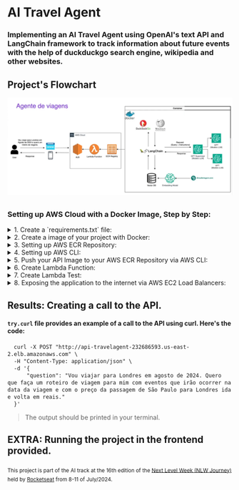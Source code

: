 # AI Travel Agent

### Implementing an AI Travel Agent using OpenAI's text API and LangChain framework to track information about future events with the help of duckduckgo search engine, wikipedia and other websites.

## Project's Flowchart
<img src="https://github.com/vitordcgomes/AI-travel-agent/blob/main/flowchart.png" alt="Screenshot" width="1050"/>

##


### Setting up AWS Cloud with a Docker Image, Step by Step:


<details>
  <summary>1. Create a `requirements.txt` file:</summary>
  
  - 1.1. Make sure to create a `requirements.txt` file containing all the python packages you used in the project.

</details>


<details>
  <summary>2. Create a image of your project with Docker:</summary>

  - 2.1. Install Docker Desktop;
  - 2.2. Create the Dockerfile;
  - 2.3. Build the image:
    ``` python
    docker build --platform linux/x86_64 -t agent .

</details>


<details>
  <summary>3. Setting up AWS ECR Repository:</summary>

  - 3.1. Login at [AWS Website](https://aws.amazon.com/);
  - 3.2. Create a Private Repository at [Amazon Elastic Container Registry (ECR)](https://us-east-2.console.aws.amazon.com/ecr/private-registry/repositories?region=us-east-2) with the name `travelagent`, for example.

</details>


<details>
  <summary>4. Setting up AWS CLI:</summary>

  - 4.1. Install [AWS Command Line Interface (CLI)](https://docs.aws.amazon.com/cli/latest/userguide/getting-started-install.html), copying the commands to your terminal, according to your Operational System;
  - 4.2. Verify installation with the following commands:
    ```
    which aws
    aws --version
  - 4.3. AWS Configure: requires AWS Access Key ID and AWS Secret Access Key.
    - To find those keys, go to [AWS Identity and Access Management (IAM)](https://us-east-1.console.aws.amazon.com/iam/home?region=us-east-2#/home);
    - Then, find Users > your_user > Security credentials;
    - Create an Access Key, then copy paste your keys in the terminal, after typing the following command:
      ```
      aws configure
    - Lastly, confirm your region at AWS Home Console, next to your username, at the top right corner.
    
</details>


<details>
  <summary>5. Push your API Image to your AWS ECR Repository via AWS CLI:</summary>
  
  - 5.1. Head to the ECR Repository > View Push Commands.
      - Copy and paste the push commands into your terminal.
      - At this point, make sure to build, tag and push everytime there's a change to the code. Also, don't forget to deploy the new image to the Lambda function.

  
</details>


<details>
  <summary>6. Create Lambda Function:</summary>
  
  - 6.1. Inside AWS Panel, search for [Lambda](https://us-east-2.console.aws.amazon.com/lambda/home?region=us-east-2#/discover);
  - 6.2. Create a new function with a Container image:
      - Browse for the ECR Repository Image;
      - Select Architecture x86_64.
  - 6.3. Edit function's configuration:
      - Increase Memory to 512 MB;
      - Increase timeout (e.g. 10 minutes).  
  - 6.4. Insert Environment Variable:
      - Inside the Lambda Function, go to Configuration > Environment variables;
      - fill the 'Key' field with `OPENAI_API_KEY` and the 'Value' field with the actual API Key.
  
</details>


<details>
  <summary>7. Create Lambda Test:</summary>

  - 7.1. Inside the Lambda function, go to Test:
      - Insert an Event name;
      - In this example, create a 'question' tag in the JSON Event with an example of an actual user prompt;
      - Save and Run the Test;
      - Check for execution status and details and see if corresponds to what's expected.
    
</details>


<details>
  <summary>8. Exposing the application to the internet via AWS EC2 Load Balancers:</summary>
  
  - 8.1. Inside AWS Panel, search for [Elastic Compute Cloud (EC2)](https://us-east-2.console.aws.amazon.com/ec2/home?region=us-east-2#Home);
  - 8.2. At the left side Panel, look for Load Balancing > Load Balancers > Create Load Balancer > Application Load Balancer:
    - Scheme: Internet-facing;
    - Load balancer IP address type: IPv4;
    - Select the existing VPC and all Subnets;
    - Security groups: Default;
    - Protocol: HTTP, Port: 80, Create target group.
  - 8.3. Creating a target group:
    - Target type: Lambda Function;
    - Provide a Target group name (e.g. target-travelagent);
    - Select the recently created Lambda Function, with Version set to `$LATEST`
  - 8.4. Create Load Balancer (after adding the target group);
  - 8.5. Edit Security configuration:
      - Head to Security > Open security group ID > Edit inbound rules:
          - Type: HTTP;
          - Port: 80;
          - Source: Custom -> `0.0.0.0/0`.
  - 8.6. Make sure to copy the DNS Name from the Load Balancer to call the API.
    
</details>

##

## Results: Creating a call to the API.

#### `try.curl` file provides an example of a call to the API using curl. Here's the code:
```curl
  curl -X POST "http://api-travelagent-232686593.us-east-2.elb.amazonaws.com" \
  -H "Content-Type: application/json" \
  -d '{
      "question": "Vou viajar para Londres em agosto de 2024. Quero que faça um roteiro de viagem para mim com eventos que irão ocorrer na data da viagem e com o preço da passagem de São Paulo para Londres ida e volta em reais."
  }'
  ```
> The output should be printed in your terminal.


## EXTRA: Running the project in the frontend provided.

<sub>This project is part of the AI track at the 16th edition of the [Next Level Week (NLW Journey)](https://www.rocketseat.com.br/eventos/nlw)  held by [Rocketseat](https://www.rocketseat.com.br/discover) from 8-11 of July/2024.</sub>
